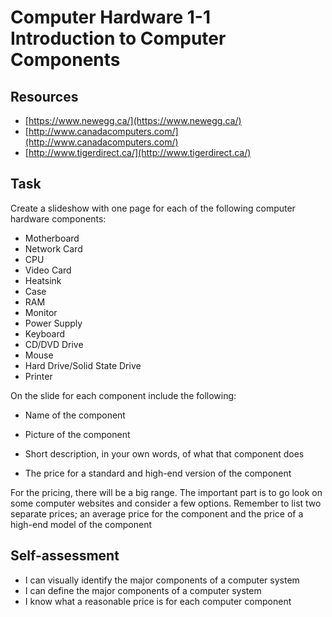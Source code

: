 # Computer Hardware 1-1<br>Introduction to Computer Components

## Resources

* [https://www.newegg.ca/](https://www.newegg.ca/)
* [http://www.canadacomputers.com/](http://www.canadacomputers.com/)
* [http://www.tigerdirect.ca/](http://www.tigerdirect.ca/)

## Task

Create a slideshow with one page for each of the following computer hardware components:

* Motherboard
* Network Card
* CPU
* Video Card
* Heatsink
* Case
* RAM
* Monitor
* Power Supply
* Keyboard
* CD/DVD Drive
* Mouse 
* Hard Drive/Solid State Drive
* Printer 

On the slide for each component include the following:

* Name of the component

* Picture of the component

* Short description, in your own words, of what that component does

* The price for a standard and high-end version of the component

For the pricing, there will be a big range. The important part is to go look on some computer websites and consider a few options. Remember to list two separate prices; an average price for the component and the price of a high-end model of the component

## Self-assessment

* I can visually identify the major components of a computer system 
* I can define the major components of a computer system
* I know what a reasonable price is for each computer component

